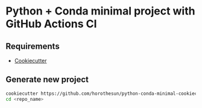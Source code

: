 # Python + Conda minimal project with GitHub Actions CI

## Requirements

- [Cookiecutter](https://cookiecutter.readthedocs.io/)

## Generate new project

```bash
cookiecutter https://github.com/horothesun/python-conda-minimal-cookiecutter-template
cd <repo_name>
```

